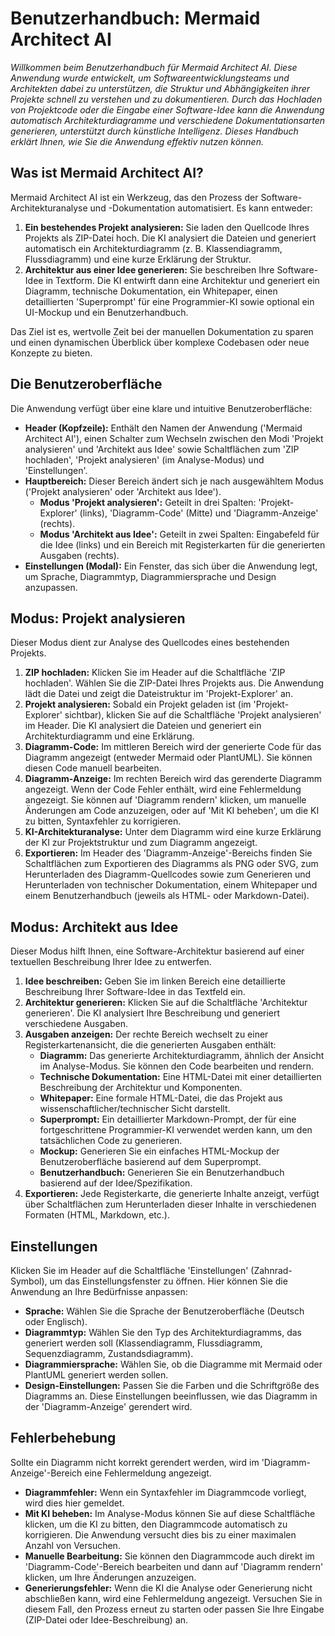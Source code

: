 # Benutzerhandbuch: Mermaid Architect AI

_Willkommen beim Benutzerhandbuch für Mermaid Architect AI. Diese Anwendung wurde entwickelt, um Softwareentwicklungsteams und Architekten dabei zu unterstützen, die Struktur und Abhängigkeiten ihrer Projekte schnell zu verstehen und zu dokumentieren. Durch das Hochladen von Projektcode oder die Eingabe einer Software-Idee kann die Anwendung automatisch Architekturdiagramme und verschiedene Dokumentationsarten generieren, unterstützt durch künstliche Intelligenz. Dieses Handbuch erklärt Ihnen, wie Sie die Anwendung effektiv nutzen können._

## Was ist Mermaid Architect AI?

Mermaid Architect AI ist ein Werkzeug, das den Prozess der Software-Architekturanalyse und -Dokumentation automatisiert. Es kann entweder:

1.  **Ein bestehendes Projekt analysieren:** Sie laden den Quellcode Ihres Projekts als ZIP-Datei hoch. Die KI analysiert die Dateien und generiert automatisch ein Architekturdiagramm (z. B. Klassendiagramm, Flussdiagramm) und eine kurze Erklärung der Struktur.
2.  **Architektur aus einer Idee generieren:** Sie beschreiben Ihre Software-Idee in Textform. Die KI entwirft dann eine Architektur und generiert ein Diagramm, technische Dokumentation, ein Whitepaper, einen detaillierten 'Superprompt' für eine Programmier-KI sowie optional ein UI-Mockup und ein Benutzerhandbuch.

Das Ziel ist es, wertvolle Zeit bei der manuellen Dokumentation zu sparen und einen dynamischen Überblick über komplexe Codebasen oder neue Konzepte zu bieten.

## Die Benutzeroberfläche

Die Anwendung verfügt über eine klare und intuitive Benutzeroberfläche:

*   **Header (Kopfzeile):** Enthält den Namen der Anwendung ('Mermaid Architect AI'), einen Schalter zum Wechseln zwischen den Modi 'Projekt analysieren' und 'Architekt aus Idee' sowie Schaltflächen zum 'ZIP hochladen', 'Projekt analysieren' (im Analyse-Modus) und 'Einstellungen'.
*   **Hauptbereich:** Dieser Bereich ändert sich je nach ausgewähltem Modus ('Projekt analysieren' oder 'Architekt aus Idee').
    *   **Modus 'Projekt analysieren':** Geteilt in drei Spalten: 'Projekt-Explorer' (links), 'Diagramm-Code' (Mitte) und 'Diagramm-Anzeige' (rechts).
    *   **Modus 'Architekt aus Idee':** Geteilt in zwei Spalten: Eingabefeld für die Idee (links) und ein Bereich mit Registerkarten für die generierten Ausgaben (rechts).
*   **Einstellungen (Modal):** Ein Fenster, das sich über die Anwendung legt, um Sprache, Diagrammtyp, Diagrammiersprache und Design anzupassen.

## Modus: Projekt analysieren

Dieser Modus dient zur Analyse des Quellcodes eines bestehenden Projekts.

1.  **ZIP hochladen:** Klicken Sie im Header auf die Schaltfläche 'ZIP hochladen'. Wählen Sie die ZIP-Datei Ihres Projekts aus. Die Anwendung lädt die Datei und zeigt die Dateistruktur im 'Projekt-Explorer' an.
2.  **Projekt analysieren:** Sobald ein Projekt geladen ist (im 'Projekt-Explorer' sichtbar), klicken Sie auf die Schaltfläche 'Projekt analysieren' im Header. Die KI analysiert die Dateien und generiert ein Architekturdiagramm und eine Erklärung.
3.  **Diagramm-Code:** Im mittleren Bereich wird der generierte Code für das Diagramm angezeigt (entweder Mermaid oder PlantUML). Sie können diesen Code manuell bearbeiten.
4.  **Diagramm-Anzeige:** Im rechten Bereich wird das gerenderte Diagramm angezeigt. Wenn der Code Fehler enthält, wird eine Fehlermeldung angezeigt. Sie können auf 'Diagramm rendern' klicken, um manuelle Änderungen am Code anzuzeigen, oder auf 'Mit KI beheben', um die KI zu bitten, Syntaxfehler zu korrigieren.
5.  **KI-Architekturanalyse:** Unter dem Diagramm wird eine kurze Erklärung der KI zur Projektstruktur und zum Diagramm angezeigt.
6.  **Exportieren:** Im Header des 'Diagramm-Anzeige'-Bereichs finden Sie Schaltflächen zum Exportieren des Diagramms als PNG oder SVG, zum Herunterladen des Diagramm-Quellcodes sowie zum Generieren und Herunterladen von technischer Dokumentation, einem Whitepaper und einem Benutzerhandbuch (jeweils als HTML- oder Markdown-Datei).

## Modus: Architekt aus Idee

Dieser Modus hilft Ihnen, eine Software-Architektur basierend auf einer textuellen Beschreibung Ihrer Idee zu entwerfen.

1.  **Idee beschreiben:** Geben Sie im linken Bereich eine detaillierte Beschreibung Ihrer Software-Idee in das Textfeld ein.
2.  **Architektur generieren:** Klicken Sie auf die Schaltfläche 'Architektur generieren'. Die KI analysiert Ihre Beschreibung und generiert verschiedene Ausgaben.
3.  **Ausgaben anzeigen:** Der rechte Bereich wechselt zu einer Registerkartenansicht, die die generierten Ausgaben enthält:
    *   **Diagramm:** Das generierte Architekturdiagramm, ähnlich der Ansicht im Analyse-Modus. Sie können den Code bearbeiten und rendern.
    *   **Technische Dokumentation:** Eine HTML-Datei mit einer detaillierten Beschreibung der Architektur und Komponenten.
    *   **Whitepaper:** Eine formale HTML-Datei, die das Projekt aus wissenschaftlicher/technischer Sicht darstellt.
    *   **Superprompt:** Ein detaillierter Markdown-Prompt, der für eine fortgeschrittene Programmier-KI verwendet werden kann, um den tatsächlichen Code zu generieren.
    *   **Mockup:** Generieren Sie ein einfaches HTML-Mockup der Benutzeroberfläche basierend auf dem Superprompt.
    *   **Benutzerhandbuch:** Generieren Sie ein Benutzerhandbuch basierend auf der Idee/Spezifikation.
4.  **Exportieren:** Jede Registerkarte, die generierte Inhalte anzeigt, verfügt über Schaltflächen zum Herunterladen dieser Inhalte in verschiedenen Formaten (HTML, Markdown, etc.).

## Einstellungen

Klicken Sie im Header auf die Schaltfläche 'Einstellungen' (Zahnrad-Symbol), um das Einstellungsfenster zu öffnen. Hier können Sie die Anwendung an Ihre Bedürfnisse anpassen:

*   **Sprache:** Wählen Sie die Sprache der Benutzeroberfläche (Deutsch oder Englisch).
*   **Diagrammtyp:** Wählen Sie den Typ des Architekturdiagramms, das generiert werden soll (Klassendiagramm, Flussdiagramm, Sequenzdiagramm, Zustandsdiagramm).
*   **Diagrammiersprache:** Wählen Sie, ob die Diagramme mit Mermaid oder PlantUML generiert werden sollen.
*   **Design-Einstellungen:** Passen Sie die Farben und die Schriftgröße des Diagramms an. Diese Einstellungen beeinflussen, wie das Diagramm in der 'Diagramm-Anzeige' gerendert wird.

## Fehlerbehebung

Sollte ein Diagramm nicht korrekt gerendert werden, wird im 'Diagramm-Anzeige'-Bereich eine Fehlermeldung angezeigt.

*   **Diagrammfehler:** Wenn ein Syntaxfehler im Diagrammcode vorliegt, wird dies hier gemeldet.
*   **Mit KI beheben:** Im Analyse-Modus können Sie auf diese Schaltfläche klicken, um die KI zu bitten, den Diagrammcode automatisch zu korrigieren. Die Anwendung versucht dies bis zu einer maximalen Anzahl von Versuchen.
*   **Manuelle Bearbeitung:** Sie können den Diagrammcode auch direkt im 'Diagramm-Code'-Bereich bearbeiten und dann auf 'Diagramm rendern' klicken, um Ihre Änderungen anzuzeigen.
*   **Generierungsfehler:** Wenn die KI die Analyse oder Generierung nicht abschließen kann, wird eine Fehlermeldung angezeigt. Versuchen Sie in diesem Fall, den Prozess erneut zu starten oder passen Sie Ihre Eingabe (ZIP-Datei oder Idee-Beschreibung) an.

